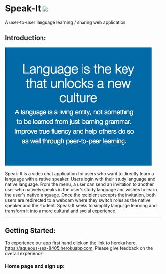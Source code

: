 # Speak-It  <img src="https://raw.githubusercontent.com/tgoldenberg/Speakit-Static/master/app/assets/images/globe-logo.png" width="48">
A user-to-user language learning / sharing web application

## Introduction: 

<img src="https://raw.githubusercontent.com/nyc-dragonflies-2015/Speak-It/master/app/assets/images/Read-me-quote.png">

Speak-It is a video chat application for users who want to directly learn a language with a native speaker. Users login with their study language and native language. From the menu, a user can send an invitation to another user who natively speaks in the user's study language and wishes to learn the user's native language. Once the recipient accepts the invitation, both users are redirected to a webcam where they switch roles as the native speaker and the student. Speak-It seeks to simplify language learning and transform it into a more cultural and social experience.
**** 


## Getting Started:

To experience our app first hand click on the link to heroku here. https://aqueous-sea-8405.herokuapp.com. Please give feedback on the overall experience!

### Home page and sign up:
